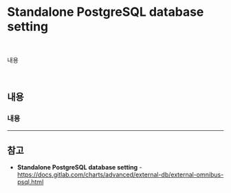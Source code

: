 # Standalone PostgreSQL database setting

<br>

내용

<br>

## 내용
### 내용

<hr>

## 참고
- **Standalone PostgreSQL database setting** - https://docs.gitlab.com/charts/advanced/external-db/external-omnibus-psql.html
